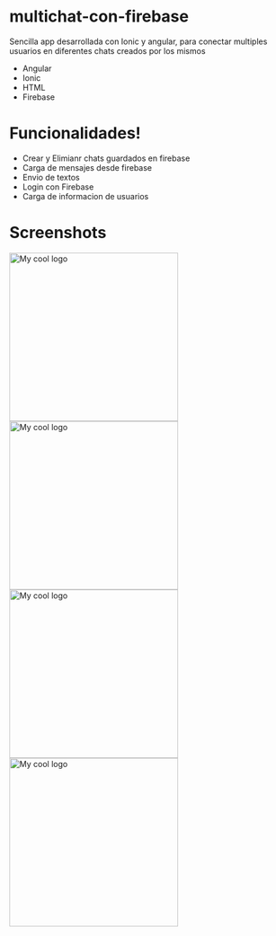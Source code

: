 # multichat-con-firebase

Sencilla app desarrollada con Ionic y angular, para conectar multiples usuarios en diferentes chats creados por los mismos

  - Angular
  - Ionic
  - HTML
  - Firebase

# Funcionalidades!

  - Crear y Elimianr chats guardados en firebase
  - Carga de mensajes desde firebase
  - Envio de textos
  - Login con Firebase
  - Carga de informacion de usuarios
  
# Screenshots
<div style="display="flex">
<img width="300px" src="https://firebasestorage.googleapis.com/v0/b/formulario-179af.appspot.com/o/repositories%2F2a.PNG?alt=media&token=d9a7000a-235f-4aef-9695-81b411eba2c0" alt="My cool logo"/>
<img width="300px" src="https://firebasestorage.googleapis.com/v0/b/formulario-179af.appspot.com/o/repositories%2F2b.PNG?alt=media&token=430e31a5-1568-49b6-b1a4-9f328f265af4" alt="My cool logo"/>
<img width="300px" src="https://firebasestorage.googleapis.com/v0/b/formulario-179af.appspot.com/o/repositories%2F2c.PNG?alt=media&token=d2fb3bdf-86ad-47f9-ac9a-ba358dbed34b" alt="My cool logo"/>
<img width="300px" src="https://firebasestorage.googleapis.com/v0/b/formulario-179af.appspot.com/o/repositories%2F2d.PNG?alt=media&token=8e03dbe6-9525-4cdd-bb7e-908dc3a4ea51" alt="My cool logo"/>
</div>
